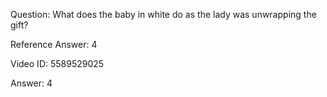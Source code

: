 Question: What does the baby in white do as the lady was unwrapping the gift?

Reference Answer: 4

Video ID: 5589529025

Answer: 4

